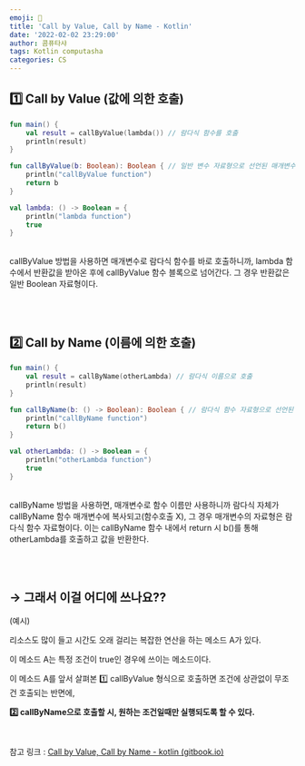```yaml
---
emoji: 💬
title: 'Call by Value, Call by Name - Kotlin'
date: '2022-02-02 23:29:00'
author: 콤퓨타샤
tags: Kotlin computasha 
categories: CS
---
```



## 1️⃣ Call by Value (값에 의한 호출)
```kotlin
fun main() {
    val result = callByValue(lambda()) // 람다식 함수를 호출
    println(result)
}

fun callByValue(b: Boolean): Boolean { // 일반 변수 자료형으로 선언된 매개변수
    println("callByValue function")
    return b
}

val lambda: () -> Boolean = {  
    println("lambda function")
    true 		    
}

```
<br>
callByValue 방법을 사용하면 매개변수로 람다식 함수를 바로 호출하니까, lambda 함수에서 반환값을 받아온 후에 callByValue 함수 블록으로 넘어간다. 그 경우 반환값은 일반 Boolean 자료형이다.  
    
<br><br>

## 2️⃣ Call by Name (이름에 의한 호출)
```kotlin
fun main() {
    val result = callByName(otherLambda) // 람다식 이름으로 호출
    println(result)
}

fun callByName(b: () -> Boolean): Boolean { // 람다식 함수 자료형으로 선언된 매개변수
    println("callByName function")
    return b()
}

val otherLambda: () -> Boolean = {
    println("otherLambda function")
    true
}

```
<br>
callByName 방법을 사용하면, 매개변수로 함수 이름만 사용하니까 람다식 자체가 callByName 함수 매개변수에 복사되고(함수호출 X), 그 경우 매개변수의 자료형은 람다식 함수 자료형이다. 이는 callByName 함수 내에서 return 시 b()를 통해 otherLambda를 호출하고 값을 반환한다.  
    
<br><br>

## → 그래서 이걸 어디에 쓰나요??

(예시)

리소스도 많이 들고 시간도 오래 걸리는 복잡한 연산을 하는 메소드 A가 있다.

이 메소드 A는 특정 조건이 true인 경우에 쓰이는 메소드이다.

이 메소드 A를 앞서 살펴본 1️⃣ callByValue 형식으로 호출하면 조건에 상관없이 무조건 호출되는 반면에,

**2️⃣ callByName으로 호출할 시, 원하는 조건일때만 실행되도록 할 수 있다.**    

<br>

참고 링크 :
[Call by Value, Call by Name - kotlin (gitbook.io)](https://gold.gitbook.io/kotlin/call-by-value-call-by-name)

<br><br>

```toc

```
